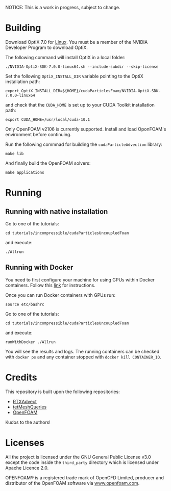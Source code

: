 NOTICE: This is a work in progress, subject to change.

# Building

Download OptiX 7.0 for [Linux](https://developer.nvidia.com/designworks/optix/downloads/7.0.0/linux64). You must be a member of the NVIDIA Developer Program to download OptiX.

The following command will install OptiX in a local folder:

```
./NVIDIA-OptiX-SDK-7.0.0-linux64.sh --include-subdir --skip-license
```

Set the following `OptiX_INSTALL_DIR` variable pointing to the OptiX installation path:

```
export OptiX_INSTALL_DIR=${HOME}/cudaParticlesFoam/NVIDIA-OptiX-SDK-7.0.0-linux64
```

and check that the `CUDA_HOME` is set up to your CUDA Toolkit installation path:


```
export CUDA_HOME=/usr/local/cuda-10.1
```

Only OpenFOAM v2106 is currently supported. Install and load OponFOAM's environment before continuing.

Run the following commnad for building the `cudaParticleAdvection` library:

```
make lib
```

And finally build the OpenFOAM solvers:

```
make applications
```

# Running

## Running with native installation

Go to one of the tutorials:

```
cd tutorials/incompressible/cudaParticlesUncoupledFoam
```

and execute:

```
./Allrun
```

## Running with Docker

You need to first configure your machine for using GPUs within Docker containers. Follow this [link](https://docs.nvidia.com/ai-enterprise/deployment-guide/dg-docker.html) for instructions.

Once you can run Docker containers with GPUs run:

```
source etc/bashrc
```

Go to one of the tutorials:

```
cd tutorials/incompressible/cudaParticlesUncoupledFoam
```

and execute:

```
runWithDocker ./Allrun
```

You will see the results and logs. The running containers can be checked with `docker ps` and any container stopped with `docker kill CONTAINER_ID`.

# Credits

This repository is built upon the following repositories:

- [RTXAdvect](https://github.com/BinWang0213/RTXAdvect)
- [tetMeshQueries](https://github.com/owl-project/tetMeshQueries)
- [OpenFOAM](https://develop.openfoam.com/Development/openfoam)

Kudos to the authors!

# Licenses

All the project is licensed under the GNU General Public License v3.0 except the code inside the `third_party` directory which is licensed under Apache Licence 2.0.

OPENFOAM® is a registered trade mark of OpenCFD Limited, producer and distributor of the OpenFOAM software via www.openfoam.com.
